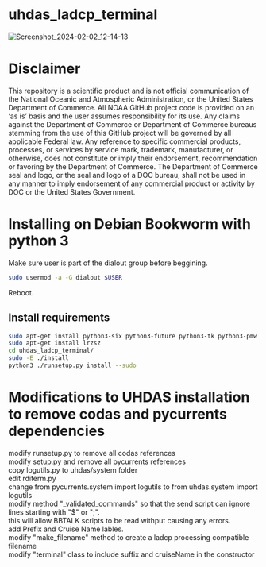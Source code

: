 # uhdas_ladcp_terminal 
![Screenshot_2024-02-02_12-14-13](https://github.com/ExplodingTuna/uhdas_ladcp_terminal/assets/146979376/89f1556b-a4f9-42a2-90c3-bf0fd6c7fd68)



Disclaimer
==========
This repository is a scientific product and is not official communication of the National Oceanic and
Atmospheric Administration, or the United States Department of Commerce. All NOAA GitHub project code is
provided on an ‘as is’ basis and the user assumes responsibility for its use. Any claims against the Department of
Commerce or Department of Commerce bureaus stemming from the use of this GitHub project will be governed
by all applicable Federal law. Any reference to specific commercial products, processes, or services by service
mark, trademark, manufacturer, or otherwise, does not constitute or imply their endorsement, recommendation or
favoring by the Department of Commerce. The Department of Commerce seal and logo, or the seal and logo of a
DOC bureau, shall not be used in any manner to imply endorsement of any commercial product or activity by
DOC or the United States Government.

# Installing on Debian Bookworm with python 3
Make sure user is part of the dialout group before beggining.

```bash
sudo usermod -a -G dialout $USER
```
Reboot.

## Install requirements 
```bash
sudo apt-get install python3-six python3-future python3-tk python3-pmw python3-numpy
sudo apt-get install lrzsz
cd uhdas_ladcp_terminal/
sudo -E ./install
python3 ./runsetup.py install --sudo
```

# Modifications to UHDAS installation to remove codas and pycurrents dependencies 
modify runsetup.py to remove all codas references</br>
modify setup.py and remove all pycurrents references</br>
copy logutils.py to uhdas/system folder</br>
edit rditerm.py</br>
    change from pycurrents.system import logutils to from uhdas.system import logutils</br>
    modify method "_validated_commands" so that the send script can ignore lines starting with "$" or ";".</br>
    this will allow BBTALK scripts to be read withput causing any errors.</br>
    add Prefix and Cruise Name lables.</br>
    modify "make_filename" method to create a ladcp processing compatible filename</br>
    modify "terminal" class to include suffix and cruiseName in the constructor</br>






